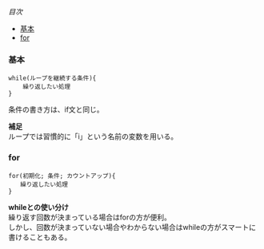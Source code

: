 *目次*
* [基本](#基本)
* [for](#for)
### 基本
    while(ループを継続する条件){
        繰り返したい処理
    }

条件の書き方は、if文と同じ。

**補足**  
ループでは習慣的に「i」という名前の変数を用いる。

### for
    for(初期化; 条件; カウントアップ){
    　　繰り返したい処理
    }

**whileとの使い分け**  
繰り返す回数が決まっている場合はforの方が便利。  
しかし、回数が決まっていない場合やわからない場合はwhileの方がスマートに書けることもある。
